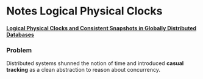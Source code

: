 # Notes Logical Physical Clocks

#### [Logical Physical Clocks and Consistent Snapshots in Globally Distributed Databases](https://www.cse.buffalo.edu/tech-reports/2014-04.pdf)

### Problem
Distributed systems shunned the notion of time and introduced <b>casual tracking</b> as a clean abstraction to reason about concurrency.

